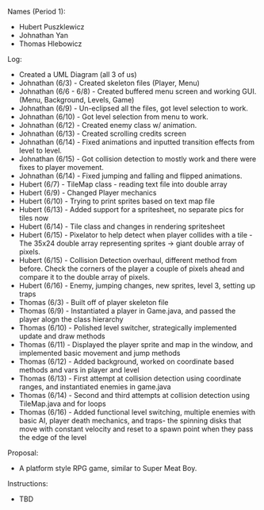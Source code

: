 Names (Period 1):
- Hubert Puszklewicz
- Johnathan Yan
- Thomas Hlebowicz

Log:
- Created a UML Diagram (all 3 of us)
- Johnathan (6/3) - Created skeleton files (Player, Menu)
- Johnathan (6/6 - 6/8) - Created buffered menu screen and working GUI. (Menu, Background, Levels, Game)
- Johnathan (6/9) - Un-eclipsed all the files, got level selection to work.
- Johnathan (6/10) - Got level selection from menu to work.
- Johnathan (6/12) - Created enemy class w/ animation.
- Johnathan (6/13) - Created scrolling credits screen
- Johnathan (6/14) - Fixed animations and inputted transition effects from level to level.
- Johnathan (6/15) - Got collision detection to mostly work and there were fixes to player movement.
- Johnathan (6/14) - Fixed jumping and falling and flipped animations.
- Hubert (6/7) - TileMap class - reading text file into double array
- Hubert (6/9) - Changed Player mechanics
- Hubert (6/10) - Trying to print sprites based on text map file
- Hubert (6/13) - Added support for a spritesheet, no separate pics for tiles now
- Hubert (6/14) - Tile class and changes in rendering spritesheet
- Hubert (6/15) - Pixelator to help detect when player collides with a tile
		- The 35x24 double array representing sprites -> giant double array of pixels.
- Hubert (6/15) - Collision Detection overhaul, different method from before. Check the corners of the player a couple of pixels
		  ahead and compare it to the double array of pixels. 
- Hubert (6/16) - Enemy, jumping changes, new sprites, level 3, setting up traps
- Thomas (6/3) - Built off of player skeleton file
- Thomas (6/9) - Instantiated a player in Game.java, and passed the player alogn the class hierarchy
- Thomas (6/10) - Polished level switcher, strategically implemented update and draw methods
- Thomas (6/11) - Displayed the player sprite and map in the window, and implemented basic movement and jump methods
- Thomas (6/12) - Added background, worked on coordinate based methods and vars in player and level
- Thomas (6/13) - First attempt at collision detection using coordinate ranges, and instantiated enemies in game.java
- Thomas (6/14) - Second and third attempts at collision detection using TileMap.java and for loops
- Thomas (6/16) - Added functional level switching, multiple enemies with basic AI, player death mechanics, and traps- the spinning disks
			that move with constant velocity and reset to a spawn point when they pass the edge of the level


Proposal:
- A platform style RPG game, similar to Super Meat Boy.

Instructions:
- TBD
